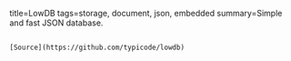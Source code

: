 title=LowDB
tags=storage, document, json, embedded
summary=Simple and fast JSON database.
~~~~~~

[Source](https://github.com/typicode/lowdb)

